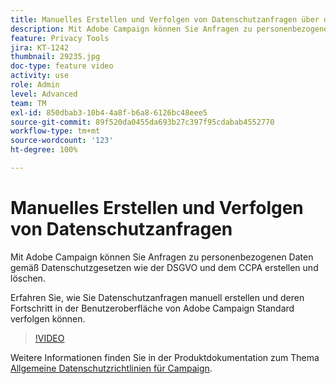 ```yaml
---
title: Manuelles Erstellen und Verfolgen von Datenschutzanfragen über die Adobe Campaign-Benutzeroberfläche
description: Mit Adobe Campaign können Sie Anfragen zu personenbezogenen Daten gemäß Datenschutzgesetzen wie der DSGVO und dem CCPA erstellen und löschen. Erfahren Sie, wie Sie Datenschutzanfragen manuell erstellen und deren Fortschritt in der Benutzeroberfläche von Adobe Campaign Standard verfolgen können.
feature: Privacy Tools
jira: KT-1242
thumbnail: 29235.jpg
doc-type: feature video
activity: use
role: Admin
level: Advanced
team: TM
exl-id: 850dbab3-10b4-4a8f-b6a8-6126bc48eee5
source-git-commit: 89f520da0455da693b27c397f95cdabab4552770
workflow-type: tm+mt
source-wordcount: '123'
ht-degree: 100%

---
```


# Manuelles Erstellen und Verfolgen von Datenschutzanfragen

Mit Adobe Campaign können Sie Anfragen zu personenbezogenen Daten gemäß Datenschutzgesetzen wie der DSGVO und dem CCPA erstellen und löschen.

Erfahren Sie, wie Sie Datenschutzanfragen manuell erstellen und deren Fortschritt in der Benutzeroberfläche von Adobe Campaign Standard verfolgen können.

>[!VIDEO](https://video.tv.adobe.com/v/29235?quality=12&learn=on)

Weitere Informationen finden Sie in der Produktdokumentation zum Thema [Allgemeine Datenschutzrichtlinien für Campaign](https://experienceleague.adobe.com/docs/campaign-standard/using/getting-started/privacy/privacy-management.html?lang=de).
